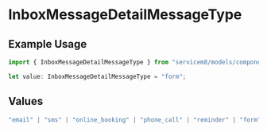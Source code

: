 # InboxMessageDetailMessageType

## Example Usage

```typescript
import { InboxMessageDetailMessageType } from "servicem8/models/components";

let value: InboxMessageDetailMessageType = "form";
```

## Values

```typescript
"email" | "sms" | "online_booking" | "phone_call" | "reminder" | "form" | "network_request" | "supplier_invoice" | "asset" | "partner_lead" | "automation"
```